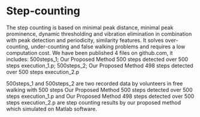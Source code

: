 # Step-counting
The step counting is based on minimal peak distance, minimal peak prominence, dynamic thresholding and vibration elimination in combination with peak detection and periodicity, similarity features. It solves over-counting, under-counting and false walking problems and requires a low computation cost.
We have been published 4 files on github.com, it includes: 500steps_1; Our Proposed Method 500 steps detected over 500 steps execution_1.p; 500steps_2; Our Proposed Method 498 steps detected over 500 steps execution_2.p

500steps_1 and 500steps_2 are two recorded data by volunteers in free walking with 500 steps
Our Proposed Method 500 steps detected over 500 steps execution_1.p and Our Proposed Method 498 steps detected over 500 steps execution_2.p are step counting results by our proposed method which simulated on Matlab software.
